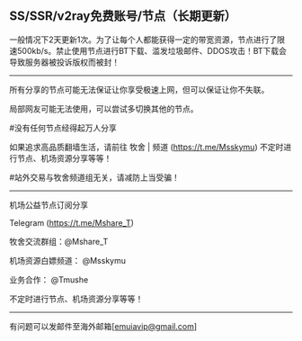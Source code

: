 ## SS/SSR/v2ray免费账号/节点（长期更新）

一般情况下2天更新1次。为了让每个人都能获得一定的带宽资源，节点进行了限速500kb/s。禁止使用节点进行BT下载、滥发垃圾邮件、DDOS攻击！BT下载会导致服务器被投诉版权而被封！

------

所有分享的节点可能无法保证让你享受极速上网，但可以保证让你不失联。

局部网友可能无法使用，可以尝试多切换其他的节点。

#没有任何节点经得起万人分享

如果追求高品质翻墙生活，请前往 牧舍 | 频道 (https://t.me/Msskymu) 不定时进行节点、机场资源分享等等！

#站外交易与牧舍频道组无关，请减防上当受骗！

--------------------------------------------------------

机场公益节点订阅分享

Telegram (https://t.me/Mshare_T)

牧舍交流群组：@Mshare_T

机场资源白嫖频道： @Msskymu

业务合作： @Tmushe

不定时进行节点、机场资源分享等等！

------

有问题可以发邮件至海外邮箱[emuiavip@gmail.com]
